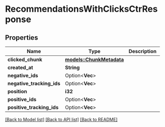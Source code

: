 # RecommendationsWithClicksCtrResponse

## Properties

Name | Type | Description | Notes
------------ | ------------- | ------------- | -------------
**clicked_chunk** | [**models::ChunkMetadata**](ChunkMetadata.md) |  | 
**created_at** | **String** |  | 
**negative_ids** | Option<**Vec<String>**> |  | [optional]
**negative_tracking_ids** | Option<**Vec<String>**> |  | [optional]
**position** | **i32** |  | 
**positive_ids** | Option<**Vec<String>**> |  | [optional]
**positive_tracking_ids** | Option<**Vec<String>**> |  | [optional]

[[Back to Model list]](../README.md#documentation-for-models) [[Back to API list]](../README.md#documentation-for-api-endpoints) [[Back to README]](../README.md)


